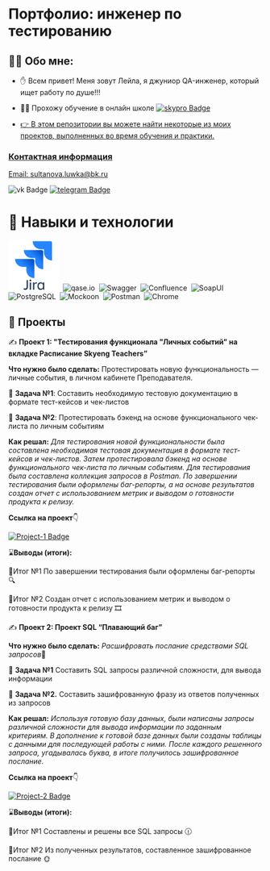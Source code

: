 # Портфолио: инженер по тестированию

## :man_technologist: Обо мне:
- :raised_hand: Всем привет! Меня зовут Лейла, я джуниор QA-инженер, который ищет работу по душе!!!
- 	:woman_student: Прохожу обучение в онлайн школе  <a href="https://sky.pro/">
    <img src="https://img.shields.io/badge/skypro-green/blue?style=for-the-badge&logo=skypro&logoColor=white" alt="skypro Badge"/> 

- :point_right: В этом репозитории вы можете найти некоторые из моих проектов, выполненных во время обучения и практики.
### Контактная информация
Email: sultanova.luwka@bk.ru

<div id="badges"
    
  <a href="https://vk.com/sultanova.luwka">
  <img src="https://img.shields.io/badge/vk-blue?style=for-the-badge&logo=vk&logoColor=white" alt="vk Badge"/>
      
  <a href="https://t.me/sultanovaluwka">
  <img src="https://img.shields.io/badge/telegram-blue?style=for-the-badge&logo=telegram&logoColor=white" alt="telegram Badge"/>
 </a>
</div>
 

# :bookmark_tabs: Навыки и технологии
<div>
    <img src="https://github.com/devicons/devicon/blob/master/icons/jira/jira-original-wordmark.svg" title="jira" alt="jira" width="100" height="100"/>&nbsp;
    <img src="https://img.shields.io/badge/qase%20io%20-8A2BE2" title="qase.io" alt="qase.io" width="100" height="100"/>&nbsp;
     <img src="https://logovtor.com/wp-content/uploads/2020/09/swagger-supported-by-smartbear-logo-vector.png" alt="Swagger" width="150" height="100"/>&nbsp;
    <img src="https://upload.wikimedia.org/wikipedia/commons/thumb/8/88/Atlassian_Confluence_2017_logo.svg/512px-Atlassian_Confluence_2017_logo.svg.png" alt="Confluence" width="200" height="50"/>&nbsp;
    <img src="https://logovectorseek.com/wp-content/uploads/2020/09/soapui-supported-by-smartbear-logo-vector.png" alt="SoapUI" width="100" height="50"/>&nbsp;
  <img src="https://www.vectorlogo.zone/logos/postgresql/postgresql-ar21.svg" alt="PostgreSQL" width="150" height="100"/>&nbsp;
<img src="https://mockoon.com/images/logo.svg" alt="Mockoon" width="100" height="70"/>&nbsp;
    <img src="https://www.vectorlogo.zone/logos/getpostman/getpostman-ar21.svg" alt="Postman" width="150" height="100"/>&nbsp;
   <img src="https://www.svgrepo.com/show/378785/chrome-dev.svg" alt=Chrome DevTools" width="100" height="50"/>&nbsp;
</div>
 
## :file_folder: Проекты
:writing_hand: __Проект 1: "Тестирования функционала "Личных событий" на вкладке Расписание Skyeng Teachers”__ 

**Что нужно было сделать:**
Протестировать новую функциональность — личные события, в личном кабинете Преподавателя.

:dart: __Задача №1__: Составить необходимую тестовую документацию в формате тест-кейсов и чек-листов

:dart: __Задача №2__: Протестировать бэкенд на основе функционального чек-листа по личным событиям

__Как решал:__ _Для тестирования новой функциональности была составлена необходимая тестовая документация в формате тест-кейсов и чек-листов.  Затем протестировала бэкенд на основе функционального чек-листа по личным событиям. Для тестирования была составлена коллекция запросов в Postman. По завершении тестирования были оформлены баг-репорты, а на основе результатов создан отчет с использованием метрик и выводом о готовности продукта к релизу._

**Ссылка на проект**:point_down: <div id="badges">
<a href="https://github.com/Leyla-IT/Leyla-IT/tree/main/%D0%9F%D1%80%D0%BE%D0%B5%D0%BA%D1%82%20%E2%84%961">
      <img src="https://img.shields.io/badge/Project-1-red?style=for-the-badge&logo=Project-2&logoColor=white" alt="Project-1 Badge"/>
     </div>
  </a>



:hourglass:**Выводы (итоги):**

:scroll:Итог №1 По завершении тестирования были оформлены баг-репорты :mag:

:scroll:Итог №2 Создан отчет с использованием метрик и выводом о готовности продукта к релизу :film_strip:



:writing_hand: __Проект 2: Проект SQL “Плавающий баг”__

**Что нужно было сделать:** _Расшифровать послание средствами SQL запросов_:unicorn:

:dart: **Задача №1** Составить SQL запросы различной сложности, для вывода информации

:dart: **Задача №2.** Составить зашифрованную фразу из ответов полученных из запросов

**Как решал:**
_Используя готовую базу данных, были написаны запросы различной сложности для вывода информации по заданным критериям. В дополнение к готовой базе данных были созданы таблицы с данными для последующей работы с ними. После каждого решенного запроса, угадывалась буква, в итоге получилось зашифрованное послание._

**Ссылка на проект**:point_down: <div id="badges">
<a href="https://github.com/d0cnot/DN_portfolio/tree/099a7dc6236f8f6806ad8ee4ec9372b627fec318/Project2">
      <img src="https://img.shields.io/badge/Project-2-red?style=for-the-badge&logo=Project-2&logoColor=white" alt="Project-2 Badge"/>
     </div>
  </a>

   

:hourglass:**Выводы (итоги):**

:scroll:Итог №1 Составлены и решены все SQL запросы :clock1230:

:scroll:Итог №2 Из полученных результатов, составленное зашифрованное послание :sun_with_face:
